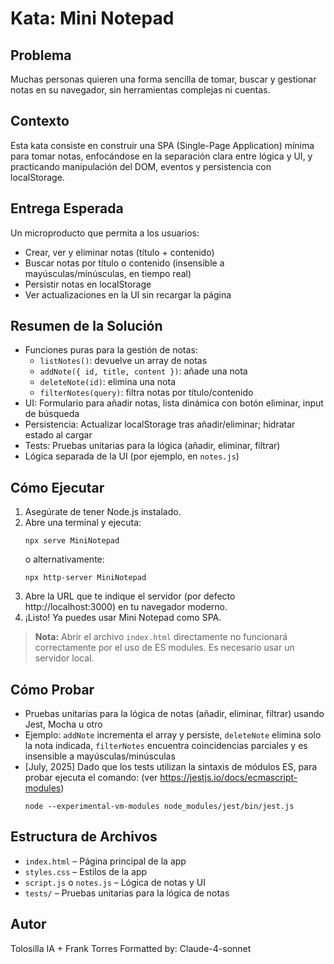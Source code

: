 # Kata: Mini Notepad

## Problema
Muchas personas quieren una forma sencilla de tomar, buscar y gestionar notas en su navegador, sin herramientas complejas ni cuentas.

## Contexto
Esta kata consiste en construir una SPA (Single-Page Application) mínima para tomar notas, enfocándose en la separación clara entre lógica y UI, y practicando manipulación del DOM, eventos y persistencia con localStorage.

## Entrega Esperada
Un microproducto que permita a los usuarios:
- Crear, ver y eliminar notas (título + contenido)
- Buscar notas por título o contenido (insensible a mayúsculas/minúsculas, en tiempo real)
- Persistir notas en localStorage
- Ver actualizaciones en la UI sin recargar la página

## Resumen de la Solución
- Funciones puras para la gestión de notas:
  - `listNotes()`: devuelve un array de notas
  - `addNote({ id, title, content })`: añade una nota
  - `deleteNote(id)`: elimina una nota
  - `filterNotes(query)`: filtra notas por título/contenido
- UI: Formulario para añadir notas, lista dinámica con botón eliminar, input de búsqueda
- Persistencia: Actualizar localStorage tras añadir/eliminar; hidratar estado al cargar
- Tests: Pruebas unitarias para la lógica (añadir, eliminar, filtrar)
- Lógica separada de la UI (por ejemplo, en `notes.js`)

## Cómo Ejecutar
1. Asegúrate de tener Node.js instalado.
2. Abre una terminal y ejecuta:
   ```
   npx serve MiniNotepad
   ```
   o alternativamente:
   ```
   npx http-server MiniNotepad
   ```
3. Abre la URL que te indique el servidor (por defecto http://localhost:3000) en tu navegador moderno.
4. ¡Listo! Ya puedes usar Mini Notepad como SPA.

> **Nota:** Abrir el archivo `index.html` directamente no funcionará correctamente por el uso de ES modules. Es necesario usar un servidor local.

## Cómo Probar
- Pruebas unitarias para la lógica de notas (añadir, eliminar, filtrar) usando Jest, Mocha u otro
- Ejemplo: `addNote` incrementa el array y persiste, `deleteNote` elimina solo la nota indicada, `filterNotes` encuentra coincidencias parciales y es insensible a mayúsculas/minúsculas
- [July, 2025] Dado que los tests utilizan la sintaxis de módulos ES, para probar ejecuta el comando: (ver https://jestjs.io/docs/ecmascript-modules)
  ```
  node --experimental-vm-modules node_modules/jest/bin/jest.js
  ```

## Estructura de Archivos
- `index.html` – Página principal de la app
- `styles.css` – Estilos de la app
- `script.js` o `notes.js` – Lógica de notas y UI
- `tests/` – Pruebas unitarias para la lógica de notas

## Autor
Tolosilla IA + Frank Torres
Formatted by: Claude-4-sonnet
